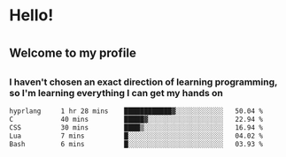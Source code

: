 
<h1>Hello!<h1>
<h2>Welcome to my profile<h2>
<h3>I haven't chosen an exact direction of learning programming, so I'm learning everything I can get my hands on</h3>

<!--START_SECTION:waka-->

```txt
hyprlang     1 hr 28 mins    ████████████▓░░░░░░░░░░░░   50.04 %
C            40 mins         █████▓░░░░░░░░░░░░░░░░░░░   22.94 %
CSS          30 mins         ████▒░░░░░░░░░░░░░░░░░░░░   16.94 %
Lua          7 mins          █░░░░░░░░░░░░░░░░░░░░░░░░   04.02 %
Bash         6 mins          █░░░░░░░░░░░░░░░░░░░░░░░░   03.93 %
```

<!--END_SECTION:waka-->
